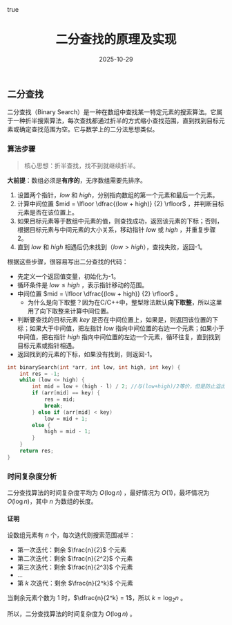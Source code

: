 ﻿---
title: "二分查找的原理及实现"
date: 2025-10-29
tags: ["算法","二分查找"]
categories: ["算法"]
draft: false
math: true
---

## 二分查找

二分查找（Binary Search）是一种在数组中查找某一特定元素的搜索算法。它属于一种折半搜索算法，每次查找都通过折半的方式缩小查找范围，直到找到目标元素或确定查找范围为空。它与数学上的二分法思想类似。

### 算法步骤

>核心思想：折半查找，找不到就继续折半。

**大前提**：数组必须是**有序的**，无序数组需要先排序。

1. 设置两个指针，$low$ 和 $high$，分别指向数组的第一个元素和最后一个元素。
2. 计算中间位置 $mid = \lfloor \dfrac{(low + high)} {2} \rfloor$ ，并判断目标元素是否在该位置上。
3. 如果目标元素等于数组中元素的值，则查找成功，返回该元素的下标；否则，根据目标元素与中间元素的大小关系，移动指针 $low$ 或 $high$ ，并重复步骤2。
4. 直到 $low$ 和 $high$ 相遇后仍未找到（$low > high$），查找失败，返回-1。

根据这些步骤，很容易写出二分查找的代码：
- 先定义一个返回值变量，初始化为-1。
- 循环条件是 $low \leq high$ ，表示指针移动的范围。
- 中间位置 $mid = \lfloor \dfrac{(low + high)} {2} \rfloor$ 。
    - 为什么是向下取整？因为在C/C++中，整型除法默认**向下取整**，所以这里用了向下取整来计算中间位置。
- 判断要查找的目标元素 $key$ 是否在中间位置上，如果是，则返回该位置的下标；如果大于中间值，把左指针 $low$ 指向中间位置的右边一个元素；如果小于中间值，把右指针 $high$ 指向中间位置的左边一个元素，循环往复，直到找到目标元素或指针相遇。
- 返回找到的元素的下标，如果没有找到，则返回-1。

```c++
int binarySearch(int *arr, int low, int high, int key) {
    int res = -1;
    while (low <= high) {
        int mid = low + (high - l) / 2; //与(low+high)/2等价，但是防止溢出
        if (arr[mid] == key) {
            res = mid;
            break;
        } else if (arr[mid] < key)
            low = mid + 1;
        else {
            high = mid - 1;
        }
    }
    return res;
}
```

### 时间复杂度分析

二分查找算法的时间复杂度平均为 $O(\log n)$ ，最好情况为 $O(1)$，最坏情况为 $O(\log n)$，其中 $n$ 为数组的长度。

#### 证明

设数组元素有 $n$ 个，每次迭代则搜索范围减半：

- 第一次迭代：剩余 $\frac{n}{2}$ 个元素
- 第二次迭代：剩余 $\frac{n}{2^2}$ 个元素
- 第三次迭代：剩余 $\frac{n}{2^3}$ 个元素
- ...
- 第 $k$ 次迭代：剩余 $\frac{n}{2^k}$ 个元素

当剩余元素个数为 $1$ 时，$\dfrac{n}{2^k} = 1$，所以 $k = \log_2 n$ 。

所以，二分查找算法的时间复杂度为 $O(\log n)$ 。